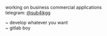 working on business commercial applications  
telegram: [@sub4ikgg](https://t.me/sub4ikgg)

~ develop whatever you want  
~ gitlab boy

<!---
Sub4ikGG/Sub4ikGG is a ✨ special ✨ repository because its `README.md` (this file) appears on your GitHub profile.
You can click the Preview link to take a look at your changes.
--->
